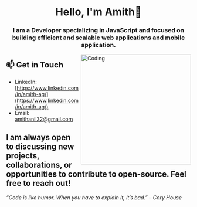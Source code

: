 <h1 align="center">Hello, I'm Amith👋</h1>
<h3 align="center">I am a Developer specializing in JavaScript and focused on building efficient and scalable web applications and mobile application.</h3>
<img align="right" alt="Coding" width="300" src="https://media.tenor.com/PsKFAPSiQ5wAAAAi/white-opal-jewel-shells.gif">

## 📫 Get in Touch

- LinkedIn: [https://www.linkedin.com/in/amith-ag/](https://www.linkedin.com/in/amith-ag/)
- Email: [amithanil32@gmail.com](mailto:amithanil32@gmail.com)

I am always open to discussing new projects, collaborations, or opportunities to contribute to open-source. Feel free to reach out!
---
*“Code is like humor. When you have to explain it, it’s bad.” – Cory House*






